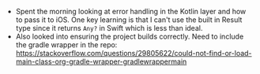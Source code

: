 - Spent the morning looking at error handling in the Kotlin layer and how to pass it to iOS. One key learning is that I can't use the built in Result type since it returns `Any?` in Swift which is less than ideal.
- Also looked into ensuring the project builds correctly. Need to include the gradle wrapper in the repo: https://stackoverflow.com/questions/29805622/could-not-find-or-load-main-class-org-gradle-wrapper-gradlewrappermain